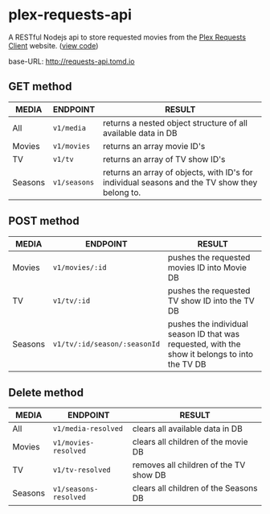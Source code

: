 # plex-requests-api

A RESTful Nodejs api to store requested movies from the [Plex Requests Client](http://requests.tomd.io) website. ([view code](https://github.com/tomdaniels/plex-requests-client))

base-URL: http://requests-api.tomd.io

## GET method

| MEDIA    |ENDPOINT    |                           RESULT                          |
|----------|-----------|---------------------------------------------------------|
|    All     |  `v1/media` |          returns a nested object structure of all available data in DB                  |
|   Movies   | `v1/movies` |          returns an array movie ID's         |
|     TV     |    `v1/tv`   |         returns an array of TV show ID's        |
|   Seasons  | `v1/seasons` | returns an array of objects, with ID's for individual seasons and the TV show they belong to. |

## POST method

| MEDIA    |ENDPOINT       |RESULT                                                     |
|----------|-----------|---------------------------------------------------------|
|   Movies   | `v1/movies/:id` |          pushes the requested movies ID into Movie DB        |
|     TV     |    `v1/tv/:id`   |         pushes the requested TV show ID into the TV DB        |
|   Seasons  | `v1/tv/:id/season/:seasonId` | pushes the individual season ID that was requested, with the show it belongs to into the TV DB |

## Delete method

| MEDIA    |ENDPOINT    |                           RESULT                          |
|----------|-----------|---------------------------------------------------------|
|    All     |  `v1/media-resolved` |          clears all available data in DB                  |
|   Movies   | `v1/movies-resolved` |          clears all children of the movie DB         |
|     TV     |    `v1/tv-resolved`   |         removes all children of the TV show DB        |
|   Seasons  | `v1/seasons-resolved` | clears all children of the Seasons DB |
